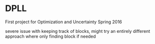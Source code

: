 # DPLL
First project for Optimization and Uncertainty Spring 2016

severe issue with keeping track of blocks, might try an entirely different approach where only finding block if needed
